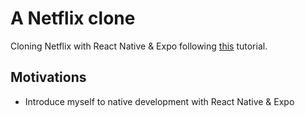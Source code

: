 # A Netflix clone

Cloning Netflix with React Native & Expo following [this](https://codeburst.io/getting-started-with-expo-react-native-and-styled-components-using-a-netflix-clone-example-652c7cb2a794) tutorial.

## Motivations

* Introduce myself to native development with React Native & Expo
